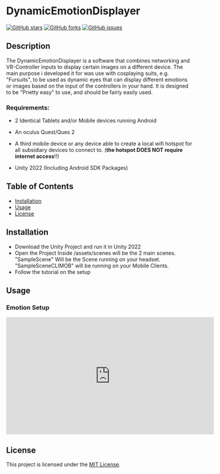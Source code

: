 # DynamicEmotionDisplayer

[![GitHub stars](https://img.shields.io/github/stars/FuroTheLuc/DynamicEmotionDisplayer.svg?style=flat&logo=github&color=yellow)](https://github.com/your_username/your_repo/stargazers)
[![GitHub forks](https://img.shields.io/github/forks/FuroTheLuc/DynamicEmotionDisplayer.svg?style=flat&logo=github&color=green)](https://github.com/your_username/your_repo/network)
[![GitHub issues](https://img.shields.io/github/issues/FuroTheLuc/DynamicEmotionDisplayer.svg?style=flat&logo=github)](https://github.com/your_username/your_repo/issues)

## Description

The DynamicEmotionDisplayer is a software that combines networking and VR-Controller inputs to display certain images on a different device. The main purpose i developed it for was use with cosplaying suits, e.g. "Fursuits", to be used as dynamic eyes that can display different emotions or images based on the input of the controllers in your hand. It is designed to be "Prietty easy" to use, and should be fairly easily used.

### Requirements:
 - 2 Identical Tablets and/or Mobile devices running Android
 - An oculus Quest/Ques 2
 - A third mobile device or any device able to create a local wifi hotspot for all subsidiary devices to connect to. (**the hotspot DOES NOT require internet access**!!)

 - Unity 2022 (Including Android SDK Packages)

## Table of Contents

- [Installation](#installation)
- [Usage](#usage)
- [License](#license)

## Installation

- Download the Unity Project and run it in Unity 2022
- Open the Project
Inside /assets/scenes will be the 2 main scenes. "SampleScene" Will be the Scene running on your headset. "SampleSceneCLIMOB" will be running on your Mobile Clients.
- Follow the tutorial on the setup

## Usage

### Emotion Setup
  <iframe width="560" height="315" src="https://youtu.be/VEhXCct7XsQ" frameborder="0" allowfullscreen></iframe>


## License

This project is licensed under the [MIT License](LICENSE).
